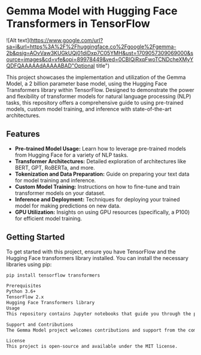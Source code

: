 # Gemma Model with Hugging Face Transformers in TensorFlow

![Alt text](https://www.google.com/url?sa=i&url=https%3A%2F%2Fhuggingface.co%2Fgoogle%2Fgemma-2b&psig=AOvVaw3KUGkUQj01diDxp7C05YMH&ust=1709057309069000&source=images&cd=vfe&opi=89978449&ved=0CBIQjRxqFwoTCNDcheXMyYQDFQAAAAAdAAAAABAD"Optional title")

This project showcases the implementation and utilization of the Gemma Model, a 2 billion parameter base model, using the Hugging Face Transformers library within TensorFlow. Designed to demonstrate the power and flexibility of transformer models for natural language processing (NLP) tasks, this repository offers a comprehensive guide to using pre-trained models, custom model training, and inference with state-of-the-art architectures.

## Features

- **Pre-trained Model Usage:** Learn how to leverage pre-trained models from Hugging Face for a variety of NLP tasks.
- **Transformer Architectures:** Detailed exploration of architectures like BERT, GPT, RoBERTa, and more.
- **Tokenization and Data Preparation:** Guide on preparing your text data for model training and inference.
- **Custom Model Training:** Instructions on how to fine-tune and train transformer models on your dataset.
- **Inference and Deployment:** Techniques for deploying your trained model for making predictions on new data.
- **GPU Utilization:** Insights on using GPU resources (specifically, a P100) for efficient model training.

## Getting Started

To get started with this project, ensure you have TensorFlow and the Hugging Face transformers library installed. You can install the necessary libraries using pip:

```bash
pip install tensorflow transformers

Prerequisites
Python 3.6+
TensorFlow 2.x
Hugging Face Transformers library
Usage
This repository contains Jupyter notebooks that guide you through the process of using the Hugging Face Transformers library for various NLP tasks with the Gemma Model. To use them, simply clone this repository and open the notebooks in Jupyter or your preferred environment that supports .ipynb files.

Support and Contributions
The Gemma Model project welcomes contributions and support from the community. If you have any questions, suggestions, or contributions, please open an issue or a pull request in this repository.

License
This project is open-source and available under the MIT license.
